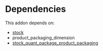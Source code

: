 # Dependencies

This addon depends on:

- [stock](https://github.com/bringout/oca-ocb-warehouse/tree/9281cf64e8c89d4224a778a2e3c7eefc255a1add/odoo-bringout-oca-ocb-stock)
- product_packaging_dimension
- [stock_quant_package_product_packaging](https://github.com/bringout/oca-workflow-process)
